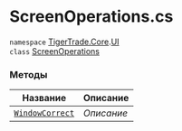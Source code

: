 
# ScreenOperations.cs
`namespace` [TigerTrade.Core](../../TigerTrade.Core.md).[UI](../../TigerTrade.Core/UI.md)  
    `class` [ScreenOperations](../../ScreenOperations.cs.md)

### Методы
| Название | Описание |
| --- | --- |
| [`WindowCorrect`](./Методы/WindowCorrect.md) | *Описание* |
